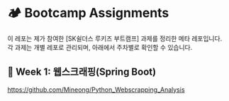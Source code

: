 # 🏕️ Bootcamp Assignments

이 레포는 제가 참여한 [SK쉴더스 루키즈 부트캠프] 과제를 정리한 메타 레포입니다.  
각 과제는 개별 레포로 관리되며, 아래에서 주차별로 확인할 수 있습니다.

## 📅 Week 1: 웹스크래핑(Spring Boot)
https://github.com/Mineong/Python_Webscrapping_Analysis

